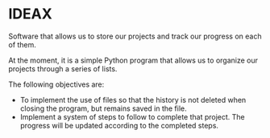 # IDEAX

Software that allows us to store our projects and track our progress on each of them.

At the moment, it is a simple Python program that allows us to organize our projects through a series of lists.

The following objectives are:
- To implement the use of files so that the history is not deleted when closing the program, but remains saved in the file.
- Implement a system of steps to follow to complete that project. The progress will be updated according to the completed steps.
